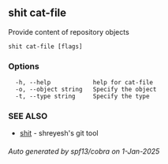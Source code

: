 ## shit cat-file

Provide content of repository objects

```
shit cat-file [flags]
```

### Options

```
  -h, --help            help for cat-file
  -o, --object string   Specify the object
  -t, --type string     Specify the type
```

### SEE ALSO

* [shit](shit.md)	 - shreyesh's git tool

###### Auto generated by spf13/cobra on 1-Jan-2025
